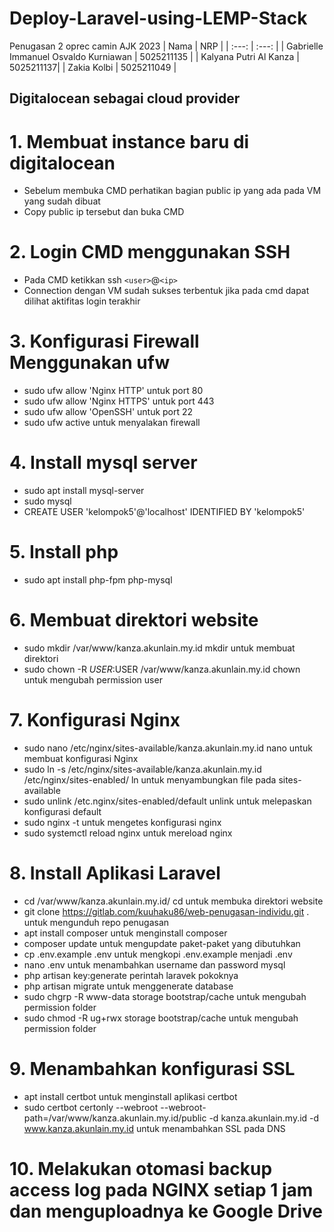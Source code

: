 # Deploy-Laravel-using-LEMP-Stack
Penugasan 2 oprec camin AJK 2023
| Nama | NRP |
| :---:   | :---: | 
| Gabrielle Immanuel Osvaldo Kurniawan | 5025211135 |
| Kalyana Putri Al Kanza | 5025211137|
| Zakia Kolbi | 5025211049 |

## Digitalocean sebagai cloud provider

# 1. Membuat instance baru di digitalocean
- Sebelum membuka CMD perhatikan bagian public ip yang ada pada VM yang sudah dibuat
- Copy public ip tersebut dan buka CMD

# 2. Login CMD menggunakan SSH
- Pada CMD ketikkan ssh `<user>`@`<ip>`
- Connection dengan VM sudah sukses terbentuk jika pada cmd dapat dilihat aktifitas login terakhir

# 3. Konfigurasi Firewall Menggunakan ufw
- sudo ufw allow 'Nginx HTTP' untuk port 80
- sudo ufw allow 'Nginx HTTPS' untuk port 443
- sudo ufw allow 'OpenSSH' untuk port 22
- sudo ufw active untuk menyalakan firewall
   
# 4. Install mysql server
- sudo apt install mysql-server
- sudo mysql
- CREATE USER 'kelompok5'@'localhost' IDENTIFIED BY 'kelompok5'

# 5. Install php
- sudo apt install php-fpm php-mysql

# 6. Membuat direktori website
- sudo mkdir /var/www/kanza.akunlain.my.id mkdir untuk membuat direktori
- sudo chown -R $USER:$USER /var/www/kanza.akunlain.my.id chown untuk mengubah permission user

# 7. Konfigurasi Nginx
- sudo nano /etc/nginx/sites-available/kanza.akunlain.my.id nano untuk membuat konfigurasi Nginx
- sudo ln -s /etc/nginx/sites-available/kanza.akunlain.my.id /etc/nginx/sites-enabled/ ln untuk menyambungkan file pada sites-available
- sudo unlink /etc.nginx/sites-enabled/default unlink untuk melepaskan konfigurasi default
- sudo nginx -t untuk mengetes konfigurasi nginx
- sudo systemctl reload nginx untuk mereload nginx
   
# 8. Install Aplikasi Laravel
- cd /var/www/kanza.akunlain.my.id/ cd untuk membuka direktori website 
- git clone https://gitlab.com/kuuhaku86/web-penugasan-individu.git . untuk mengunduh repo penugasan
- apt install composer untuk menginstall composer
- composer update untuk mengupdate paket-paket yang dibutuhkan
- cp .env.example .env untuk mengkopi .env.example menjadi .env
- nano .env untuk menambahkan username dan password mysql
- php artisan key:generate perintah laravek pokoknya
- php artisan migrate untuk menggenerate database
- sudo chgrp -R www-data storage bootstrap/cache untuk mengubah permission folder
- sudo chmod -R ug+rwx storage bootstrap/cache untuk mengubah permission folder

# 9. Menambahkan konfigurasi SSL 
- apt install certbot untuk menginstall aplikasi certbot
- sudo certbot certonly --webroot --webroot-path=/var/www/kanza.akunlain.my.id/public -d kanza.akunlain.my.id -d www.kanza.akunlain.my.id untuk menambahkan SSL pada DNS

# 10. Melakukan otomasi backup access log pada NGINX setiap 1 jam dan menguploadnya ke Google Drive
